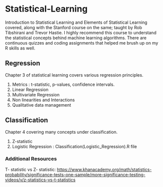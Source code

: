 # Statistical-Learning
Introduction to Statistical Learning and Elements of Statistical Learning covered, along with the Stanford course on the same; taught by Rob Tibshirani and Trevor Hastie. I highly recommend this course to understand the statistical concepts behind machine learning algorithms. There are continuous quizzes and coding assignments that helped me brush up on my R skills as well.

## Regression

Chapter 3 of statistical learning covers various regression principles.
1.  Metrics : t-statistic, p-values, confidence intervals.
2.  Linear Regression
3.  Multivariate Regression
4.  Non linearities and Interactions
5.  Qualitative data management

## Classification

Chapter 4 covering many concepts under classification.
1.  Z-statistic
2.  Logistic Regression : Classification(Logistic_Regression).R file











### Additional Resources

T- statistic vs Z- statistic: https://www.khanacademy.org/math/statistics-probability/significance-tests-one-sample/more-significance-testing-videos/v/z-statistics-vs-t-statistics 

